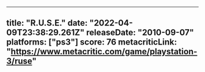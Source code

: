 
---
title: "R.U.S.E."
date: "2022-04-09T23:38:29.261Z"
releaseDate: "2010-09-07"
platforms: ["ps3"]
score: 76
metacriticLink: "https://www.metacritic.com/game/playstation-3/ruse"
---
